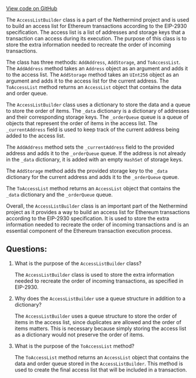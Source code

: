 [View code on GitHub](https://github.com/NethermindEth/nethermind/src/Nethermind/Nethermind.Core/Eip2930/AccessListBuilder.cs)

The `AccessListBuilder` class is a part of the Nethermind project and is used to build an access list for Ethereum transactions according to the EIP-2930 specification. The access list is a list of addresses and storage keys that a transaction can access during its execution. The purpose of this class is to store the extra information needed to recreate the order of incoming transactions.

The class has three methods: `AddAddress`, `AddStorage`, and `ToAccessList`. The `AddAddress` method takes an `Address` object as an argument and adds it to the access list. The `AddStorage` method takes an `UInt256` object as an argument and adds it to the access list for the current address. The `ToAccessList` method returns an `AccessList` object that contains the data and order queue.

The `AccessListBuilder` class uses a dictionary to store the data and a queue to store the order of items. The `_data` dictionary is a dictionary of addresses and their corresponding storage keys. The `_orderQueue` queue is a queue of objects that represent the order of items in the access list. The `_currentAddress` field is used to keep track of the current address being added to the access list.

The `AddAddress` method sets the `_currentAddress` field to the provided address and adds it to the `_orderQueue` queue. If the address is not already in the `_data` dictionary, it is added with an empty `HashSet` of storage keys.

The `AddStorage` method adds the provided storage key to the `_data` dictionary for the current address and adds it to the `_orderQueue` queue.

The `ToAccessList` method returns an `AccessList` object that contains the `_data` dictionary and the `_orderQueue` queue.

Overall, the `AccessListBuilder` class is an important part of the Nethermind project as it provides a way to build an access list for Ethereum transactions according to the EIP-2930 specification. It is used to store the extra information needed to recreate the order of incoming transactions and is an essential component of the Ethereum transaction execution process.
## Questions: 
 1. What is the purpose of the `AccessListBuilder` class?
    
    The `AccessListBuilder` class is used to store the extra information needed to recreate the order of incoming transactions, as specified in EIP-2930.

2. Why does the `AccessListBuilder` use a queue structure in addition to a dictionary?
    
    The `AccessListBuilder` uses a queue structure to store the order of items in the access list, since duplicates are allowed and the order of items matters. This is necessary because simply storing the access list as a dictionary would not preserve the order of items.

3. What is the purpose of the `ToAccessList` method?
    
    The `ToAccessList` method returns an `AccessList` object that contains the data and order queue stored in the `AccessListBuilder`. This method is used to create the final access list that will be included in a transaction.